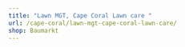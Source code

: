 ```yaml
---
title: "Lawn MGT, Cape Coral Lawn care "
url: /cape-coral/lawn-mgt-cape-coral-lawn-care/
shop: Baumarkt
---
```


